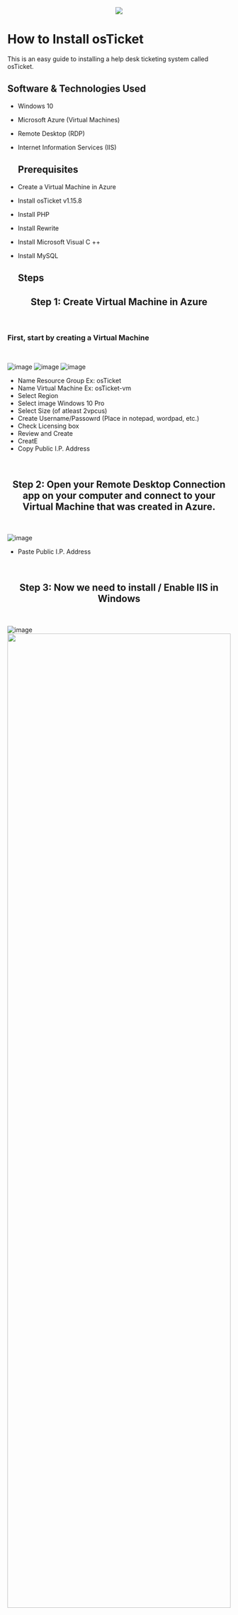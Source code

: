<p align="center">
<img src="https://i.imgur.com/Clzj7Xs.png"/>
</p>

<h1> How to Install osTicket </h1>
This is an easy guide to installing a help desk ticketing system called osTicket.<br/>

<h2> Software & Technologies Used</h2>

- Windows 10
- Microsoft Azure (Virtual Machines)
- Remote Desktop (RDP)
- Internet Information Services (IIS)

  <h2> Prerequisites </h2>

- Create a Virtual Machine in Azure
- Install osTicket v1.15.8
- Install PHP
- Install Rewrite
- Install Microsoft Visual C ++
- Install MySQL
  
  <h2>Steps</h2>
<h2 align="center">Step 1: Create Virtual Machine in Azure</h2>
<br />
<p>
<h3>First, start by creating a Virtual Machine</h3>
<br />
</p>
<p>
  
![image](https://github.com/user-attachments/assets/0a93218b-d290-4308-961c-830c37fabf47)
![image](https://github.com/user-attachments/assets/68698e4b-dc2a-42c7-9d18-a38c8c4891bd)
![image](https://github.com/user-attachments/assets/14c854f3-25ed-4027-accb-70807ce0d771)



</p>
<p>
  
- Name Resource Group Ex: osTicket
- Name Virtual Machine Ex: osTicket-vm
- Select Region
- Select image Windows 10 Pro
- Select Size (of atleast 2vpcus)
- Create Username/Passowrd (Place in notepad, wordpad, etc.)
- Check Licensing box
- Review and Create
- CreatE
- Copy Public I.P. Address
<br />

<h2 align="center">Step 2: Open your Remote Desktop Connection app on your computer and connect to your Virtual Machine that was created in Azure. </h2>
<br />
<p>
  
![image](https://github.com/user-attachments/assets/af54e5cc-07c7-485d-ba20-aa61434753de)

- Paste Public I.P. Address
</p>
<br />

  
<h2 align="center">Step 3: Now we need to install / Enable IIS in Windows </h2>
<br />
<p>
  
![image](https://github.com/user-attachments/assets/de8140bd-1b30-4fcb-a9e1-65fb7116e875)
<img src="https://i.imgur.com/iB0DDRd.png" height="75%" width="100%" />

- Go to your "Control Panel"
- Click "Programs" > "Turn Windows features on or off"
- Scroll down to "Internet Information Services (IIS)" Expand it</p>
- World Wide Web Services
- Application Development Features
- CGI
- OK
<br />
<br />
<h2 align="center">Step 4: Files You Need to Download</h2>

![image](https://github.com/user-attachments/assets/6b70498d-054b-4436-91d0-9a70e20cf950)

- ### [Download Now](https://drive.google.com/drive/u/2/folders/1APMfNyfNzcxZC6EzdaNfdZsUwxWYChf6) 📁
<br />

![image](https://github.com/user-attachments/assets/7f983bdc-0739-4bf0-8fd2-f128a8ec446e)

- Install PHP Manager
- Download the PHP manager file, and agree with all the terms. We've now downloaded the PHP manager into our operating system.

<p>
  
  ![image](https://github.com/user-attachments/assets/c4912e29-6373-4224-a10d-a976d77d6d39)

- Install Rewrite Module</h3>
- Download the Rewrite Module file, agree with all the terms and it should now be installed onto the Computer.

![image](https://github.com/user-attachments/assets/c92b05ab-11fc-48ac-8f2c-0cbb73f9db45)

- Create Directory C:\PHP
- Open another folder
- Go to Windows (C:)
- Right click > New > Folder
- PHP
<br />
<p>
<h2 align="center"> Step 5: Unzip "php-7.3.8-nts-Win32-VC15-x86.zip" into the "PHP" file
</h2>
<p>
  
![image](https://github.com/user-attachments/assets/64018344-5ad0-472a-96ee-bf40afe46560)
- Right click "php-7.3.8-nts-Win32-VC15-x86"
- Extract all
- Browse
- Windows C:
- PHP
- Select Folder
- Extract
</p>
<br/>
<h2 align="center">Step 6: Install VC_REDIST</h2>

![image](https://github.com/user-attachments/assets/69c4c857-38a9-41bf-9485-29e5b08898fb)
- Agree
- Install

<h2 align="center">Step 7: Install MySQL </h2>

![image](https://github.com/user-attachments/assets/820df876-071f-4868-9b22-d49096e2dd7f)

- Download and install MySQL
- Choose "Typical" Setup
- Install
![image](https://github.com/user-attachments/assets/651adb2a-f7ef-4b69-a3dc-8c5c887f24c0)

- Launch Configuration Wizard (after install)
- Standard Configuration

![image](https://github.com/user-attachments/assets/ffd5fb23-8c57-4ef3-875b-1092f8515b4e)

- Create a password
- Execute

- Agree with any terms and agreements up until you get to the password portion
-  Here you can create a username and password for the database that you'll be using to store the Ticket Information used in osTicket. 
</h3>
<p>
<h2 align="center">Step 8: Open IIS</h2>
  
![image](https://github.com/user-attachments/assets/8c318def-0e67-43d7-b7ea-1c00fc19055b)
![image](https://github.com/user-attachments/assets/fce7e876-dc39-4d70-81a7-7a760a647f32)

- Run as Admin
- Register PHP in IIS
- Go to PHP manager
- Register new PHP version
- Click the browse button (...)
- Windows C:
- PHP folder
- php-cgi
- OK
<br/>
<p>
<h2 align="center">Step 9:  Reload IIS</h2>

![image](https://github.com/user-attachments/assets/646eac80-e288-42b6-b812-9abdcf57b652)

- Open IIS
- Stop/Start the server
</p>  
<br /> 
<p>
  <h2 align="center">Step 10: Install osTicket v1.15.8</h2>

![image](https://github.com/user-attachments/assets/1b824c63-156c-4fa0-a368-386d68db4e91)

- Extract osTicket v1.15.8
</p>
<br />
<br /> 
<p>
  <h2 align="center">Step 11: Rename "upload" to "osTicket"</h2>

![image](https://github.com/user-attachments/assets/5eb77ebe-7c90-497f-8cb4-b6743e93ad89)
![image](https://github.com/user-attachments/assets/e40b1f3c-4ff1-4a89-bcab-4c04d0282d30)
![image](https://github.com/user-attachments/assets/c5e062fb-cf10-435f-96f8-d61962ef30c1)


- Windows C:
- inetpub
- wwwroot
- Copy "upload" folder into "wwwroot" folder
- Rename "upload" to "osTicket"
</p>
<br />
<p>
<h2 align="center">Step 12: Reload IIS</h2>

![image](https://github.com/user-attachments/assets/646eac80-e288-42b6-b812-9abdcf57b652)

- Open IIS
- Stop/Start the server
</p>  
<br />
<p>
<h2 align="center">Step 13:  Load osTicket Site</h2>

![image](https://github.com/user-attachments/assets/21c30cd0-75ca-418e-b06a-33ae218eeb79)

- Go to sites
- Default
- osTicket
- (On the right) click Browse *80
- " If you try to browse it and the website doesn't show up, you might have done something wrong."
</p>
<h2 align="center">Step 14: Enable Extensions in IIS: (Note that some extensions are not enabled)</h2>
<br />

![image](https://github.com/user-attachments/assets/af6c5fa5-9276-4251-b8ce-3f095de7ff46)

<p>
  
- Go back to IIS
- Sites 
- Default 
- osTicket
- Double click PHP Manager
- Enable php_imap.dill
- Enable php_intl.dill
- Enable php_opache.dill
- Referesh the osTicket site in your in your browser, observe the changes
</p>
<h2 align="center">Step 15: Rename ost-config.php</h2>
<br />
<p>
<h4>From: C:\inetpub\wwwroot\osTicket\include\ost-sampleconfig.php.</h4>
<h4>To: C:\inetpub\wwwroot\osTicket\include\ost-config.php:</h4>
</p>
<p>
	
![image](https://github.com/user-attachments/assets/ab390899-dae3-4317-acd3-6df8212f8ac8)
- Windows C:
- inetpub
- wwwroot
- osTicket
- include
- Find "ost-sampleconfig.php"
- Right click it and rename to "ost-config.php" 
</p>
<br />
<h2 align="center">Step 16: Assign Permissions> ost-config.php</h2>
  
![image](https://github.com/user-attachments/assets/43d9e867-00ce-4a38-8e42-92a2ac0434cc)
![image](https://github.com/user-attachments/assets/518ffd3f-9d1a-4259-9a10-300abff0b9f4)
![image](https://github.com/user-attachments/assets/25528f4b-ff86-45ee-b557-4d7f97f15bf3)
![image](https://github.com/user-attachments/assets/1a9866b1-568e-4d7c-a5e9-aec983c0adc1)
![image](https://github.com/user-attachments/assets/d48ab9e2-5a41-4a8c-8057-4105a9777b98)
![image](https://github.com/user-attachments/assets/ba5ffa89-56cc-4873-811d-d495043af602)
![image](https://github.com/user-attachments/assets/258bd6d0-1634-4449-84f6-423200aa9728)

<p>
	
- Right click "ost-config.php"
- Go to properties
- Click on Security tab
- Advanced
- Disable inheritance 
- Remove all inherited permissions from this object:
- Add
- Select a principle
- Enter everyone
- Ok
- Check Full Control
- Ok
</p>
<br />

<h2 align="center">Step 17: Continue Setting up osTicket in the browser</h2>

![image](https://github.com/user-attachments/assets/4ee863d3-fa24-401a-985b-74d203d592d2)

<p>
	
- Go back to osTicket website
- Click continue
- Name Helpdesk
- Enter a default email (receives email from customers)
- Fill Admin User info.
</p>
<br />
<h2 align="center">Step 18: Download and Install HeidiSQL</h2>
<br />
<p>
	
![image](https://github.com/user-attachments/assets/f93be9ba-0092-4aec-b4e3-9b92048eec1a)
![image](https://github.com/user-attachments/assets/b8485626-6588-4e31-9abe-3a213c980a09)
![image](https://github.com/user-attachments/assets/0c6cefc1-e460-4f2f-92cc-0e7b000771f6)



</p>
<p>
	
- Go back to files
- Desktop
- osTicket-Installation
- Open Heidi
- Install
- "Make sure the checkbox for (Launch HeidiSQL) is selected before you hit finish"
- Skip
- New
- User: root
- Password: root
- Open (Your now connected to the session)
- Create a database called "osTicket"
- Right click "Unnamed"
- Create New
- Database
- Name: osTicket
</p>
<br />

<h2 align="center">Step 19: Continue Setting up osTicket in the browser</h2>

![image](https://github.com/user-attachments/assets/2b4dba82-343f-43f7-a643-b54ab6fcc409)


- MySQL Database: osTicket
- MySQL Username: root
- MySQL Password: root
- Click “Install Now!”
</p>
<br />
<h2 aligh="center">Step 20: Congratulations, hopefully it is installed with no errors!</h2>
<p>
	
![image](https://github.com/user-attachments/assets/8b8c9537-3c79-40dd-ad85-42da39e8ecfd)

<br />
<h2 align="center">Clean up (OPTIONAL)</h2>

<img src="https://i.imgur.com/eg0ZPG3.png" height="75%" width="100%" />
<img src="https://i.imgur.com/n6k46XL.png" height="75%" width="100%" />
<br />

- Delete: C:\inetpub\wwwroot\osTicket\setup:
- Set Permissions to “Read” only:
- C:\inetpub\wwwroot\osTicket\include\ost-config.php:


<h2 align="center">Login to the osTicket Admin Panel (http://localhost/osTicket/scp/login.php)</h2>
<br />
<p>
	
![image](https://github.com/user-attachments/assets/2a64a20d-77cf-4313-a745-bd709d951f56)

</p>
<br />

<h1 align="center"> Congrats, You've Finished Installing osTicket.</h1>
